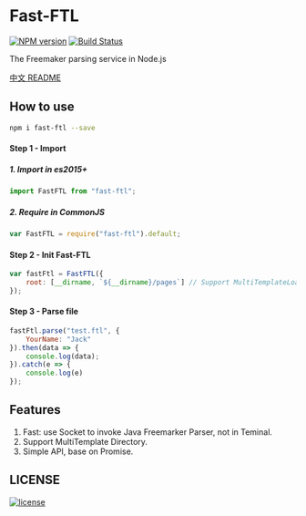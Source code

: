 # Fast-FTL

[![NPM version][npm-image]][npm-url] [![Build Status][travis-image]][travis-url]

The Freemaker parsing service in Node.js

[中文 README](./README-zh_CN.md)

## How to use
```bash
npm i fast-ftl --save
```
#### Step 1 - Import 
##### 1. Import in es2015+
```javascript
import FastFTL from "fast-ftl";
```

##### 2. Require in CommonJS
```javascript
var FastFTL = require("fast-ftl").default;
```

#### Step 2 - Init Fast-FTL
```javascript
var fastFtl = FastFTL({
    root: [__dirname, `${__dirname}/pages`] // Support MultiTemplateLoader
});
```

#### Step 3 - Parse file
```javascript
fastFtl.parse("test.ftl", {
    YourName: "Jack"
}).then(data => {
    console.log(data);
}).catch(e => {
    console.log(e)
});
```
## Features
1. Fast: use Socket to invoke Java Freemarker Parser, not in Teminal.
2. Support MultiTemplate Directory.
3. Simple API, base on Promise.

## LICENSE
[![license][license-image]][license-url]


[npm-url]: https://npmjs.org/package/fast-ftl
[npm-image]: https://img.shields.io/npm/v/fast-ftl.svg
[license-url]: https://github.com/ImHype/Fast-FTL/blob/master/LICENSE
[license-image]: https://img.shields.io/github/license/imhype/Fast-FTL.svg
[travis-image]: https://travis-ci.org/ImHype/Fast-FTL.svg?branch=master
[travis-url]: https://travis-ci.org/ImHype/Fast-FTL
